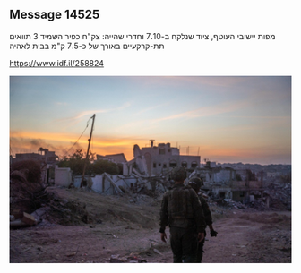 ## Message 14525

מפות יישובי העוטף, ציוד שנלקח ב-7.10 וחדרי שהייה:
צק"ח כפיר השמיד 3 תוואים תת-קרקעיים באורך של כ-7.5 ק"מ בבית לאהיה

https://www.idf.il/258824

![Photo](14525/14525_photo.jpg)
